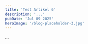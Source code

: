 ```yaml
---
title: 'Test Artikel 6'
description: '...'
pubDate: 'Jul 09 2025'
heroImage: '/blog-placeholder-3.jpg'
---
```


...